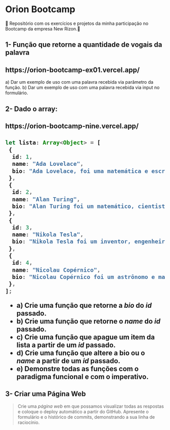﻿# **Orion Bootcamp**

:rocket: Repositório com os exercícios e projetos da minha participação no Bootcamp da empresa New Rizon.:rocket: 

## **1- Função que retorne a quantidade de vogais da palavra**
<h2> https://orion-bootcamp-ex01.vercel.app/</h2>
a) Dar um exemplo de uso com uma palavra recebida via parâmetro da função.
b) Dar um exemplo de uso com uma palavra recebida via input no formulário.


## **2- Dado o array:**
<h2> https://orion-bootcamp-nine.vercel.app/ <h2>

```ts
let lista: Array<Object> = [
 {
  id: 1,
  name: "Ada Lovelace",
  bio: "Ada Lovelace, foi uma matemática e escritora inglesa reconhecida por ter escrito o primeiro algoritmo para ser processado por uma máquina",
 },
 {
  id: 2,
  name: "Alan Turing",
  bio: "Alan Turing foi um matemático, cientista da computação, lógico, criptoanalista, filósofo e biólogo teórico britânico, ele é amplamente considerado o pai da ciência da computação teórica e da inteligência artificial",
 },
 {
  id: 3,
  name: "Nikola Tesla",
  bio: "Nikola Tesla foi um inventor, engenheiro eletrotécnico e engenheiro mecânico sérvio, mais conhecido por suas contribuições ao projeto do moderno sistema de fornecimento de eletricidade em corrente alternada.",
 },
 {
  id: 4,
  name: "Nicolau Copérnico",
  bio: "Nicolau Copérnico foi um astrônomo e matemático polonês que desenvolveu a teoria heliocêntrica do Sistema Solar.",
 },
];
```

- a) Crie uma função que retorne a _bio_ do _id_ passado.
- b) Crie uma função que retorne o _name_ do _id_ passado.
- c) Crie uma função que apague um item da lista a partir de um _id_ passado.
- d) Crie uma função que altere a bio ou o _name_ a partir de um _id_ passado.
- e) Demonstre todas as funções com o paradigma funcional e com o imperativo.

## **3- Criar uma Página Web**

> Crie uma _página web_ em que possamos visualizar todas as respostas e coloque o deploy automático a partir do GitHub. Apresente o formulário e o histórico de commits, demonstrando a sua linha de raciocínio.
